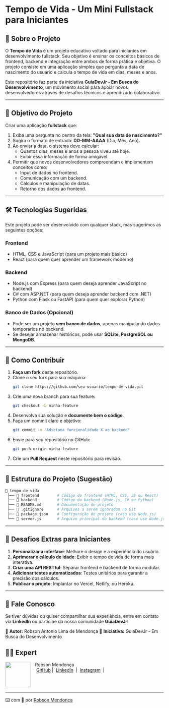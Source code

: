 # Tempo de Vida - Um Mini Fullstack para Iniciantes

## 📌 Sobre o Projeto

O **Tempo de Vida** é um projeto educativo voltado para iniciantes em desenvolvimento fullstack. Seu objetivo é ensinar os conceitos básicos de frontend, backend e integração entre ambos de forma prática e objetiva. O projeto consiste em uma aplicação simples que pergunta a data de nascimento do usuário e calcula o tempo de vida em dias, meses e anos.

Este repositório faz parte da iniciativa **GuiaDevJr - Em Busca do Desenvolvimento**, um movimento social para apoiar novos desenvolvedores através de desafios técnicos e aprendizado colaborativo.

---

## 🎯 Objetivo do Projeto

Criar uma aplicação **fullstack** que:
1. Exiba uma pergunta no centro da tela: **"Qual sua data de nascimento?"**
2. Sugira o formato de entrada: **DD-MM-AAAA** (Dia, Mês, Ano).
3. Ao enviar a data, o sistema deve calcular:
   - Quantos dias, meses e anos a pessoa viveu até hoje.
   - Exibir essa informação de forma amigável.
4. Permitir que novos desenvolvedores compreendam e implementem conceitos como:
   - Input de dados no frontend.
   - Comunicação com um backend.
   - Cálculos e manipulação de datas.
   - Retorno dos dados ao frontend.

---

## 🛠️ Tecnologias Sugeridas

Este projeto pode ser desenvolvido com qualquer stack, mas sugerimos as seguintes opções:

### Frontend
- HTML, CSS e JavaScript (para um projeto mais básico)
- React (para quem quer aprender um framework moderno)

### Backend
- Node.js com Express (para quem deseja aprender JavaScript no backend)
- C# com ASP.NET (para quem deseja aprender backend com .NET)
- Python com Flask ou FastAPI (para quem quer explorar Python)

### Banco de Dados (Opcional)
- Pode ser um projeto **sem banco de dados**, apenas manipulando dados temporários no backend.
- Se desejar armazenar históricos, pode usar **SQLite, PostgreSQL ou MongoDB**.

---

## 🚀 Como Contribuir

1. **Faça um fork** deste repositório.
2. Clone o seu fork para sua máquina:
   ```sh
   git clone https://github.com/seu-usuario/tempo-de-vida.git
   ```
3. Crie uma nova branch para sua feature:
   ```sh
   git checkout -b minha-feature
   ```
4. Desenvolva sua solução e **documente bem o código**.
5. Faça um commit claro e objetivo:
   ```sh
   git commit -m "Adiciona funcionalidade X ao backend"
   ```
6. Envie para seu repositório no GitHub:
   ```sh
   git push origin minha-feature
   ```
7. Crie um **Pull Request** neste repositório para revisão.

---

## 📌 Estrutura do Projeto (Sugestão)

```sh
📂 tempo-de-vida
 ├── 📂 frontend        # Código do frontend (HTML, CSS, JS ou React)
 ├── 📂 backend         # Código do backend (Node.js, C# ou Python)
 ├── 📄 README.md       # Documentação do projeto
 ├── 📄 .gitignore      # Arquivos a serem ignorados no Git
 ├── 📄 package.json    # Configuração do projeto (caso use Node.js)
 └── 📄 server.js       # Arquivo principal do backend (caso use Node.js)
```

---

## 🌟 Desafios Extras para Iniciantes

1. **Personalizar a interface**: Melhore o design e a experiência do usuário.
2. **Aprimorar o cálculo de idade**: Exibir o tempo de vida de forma mais interativa.
3. **Criar uma API RESTful**: Separar frontend e backend de forma modular.
4. **Adicionar testes automatizados**: Testes unitários para garantir a precisão dos cálculos.
5. **Publicar o projeto**: Implantar no Vercel, Netlify, ou Heroku.

---

## 📩 Fale Conosco
Se tiver dúvidas ou quiser compartilhar sua experiência, entre em contato via **LinkedIn** ou participe da nossa comunidade **GuiaDevJr**!

📌 **Autor:** Robson Antonio Lima de Mendonça
📌 **Iniciativa:** GuiaDevJr - Em Busca do Desenvolvimento


## 👨‍💻 Expert

<p>
    <img 
      align=left 
      margin=10 
      width=80 
      src="https://avatars.githubusercontent.com/u/18629707?v=4"
    />
    <p>&nbsp&nbsp&nbspRobson Mendonça<br>
    &nbsp&nbsp&nbsp
    <a href="https://github.com/robsonamendonca">
    GitHub</a>&nbsp;|&nbsp;
    <a href="www.linkedin.com/in/
robsonamendonca">LinkedIn</a>
&nbsp;|&nbsp;
    <a href="https://www.instagram.com/robsonamendonca_/">
    Instagram</a>
&nbsp;|&nbsp;</p>
</p>
<br/><br/>
<p>

---

⌨️ com 💜 por [Robson Mendonça](https://github.com/robsonamendonca)


